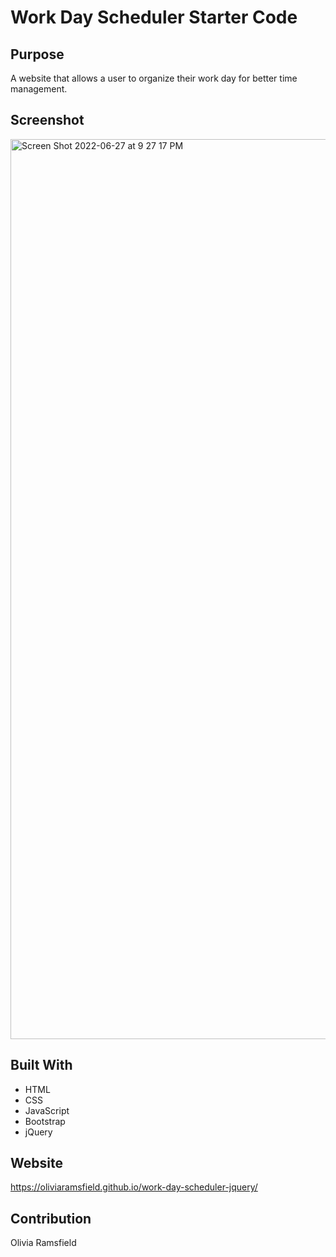 # Work Day Scheduler Starter Code

## Purpose

A website that allows a user to organize their work day for better time management.

## Screenshot

<img width="1440" alt="Screen Shot 2022-06-27 at 9 27 17 PM" src="https://user-images.githubusercontent.com/105067386/176078436-2c8b4903-b4af-4f8c-ba67-5959a9f0d940.png">

## Built With

- HTML
- CSS
- JavaScript
- Bootstrap
- jQuery

## Website

https://oliviaramsfield.github.io/work-day-scheduler-jquery/

## Contribution

Olivia Ramsfield
